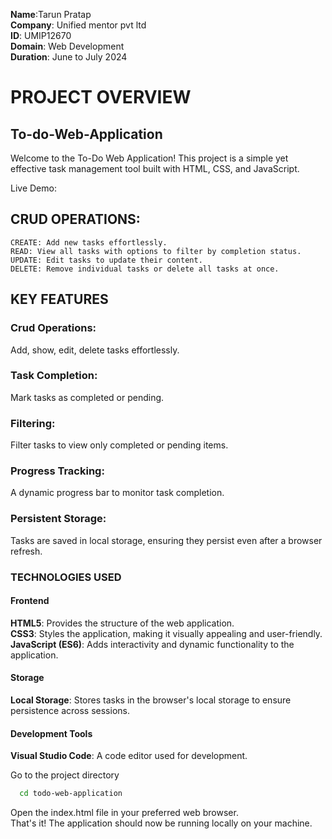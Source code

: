 **Name**:Tarun Pratap  
**Company**: Unified mentor pvt ltd   
**ID**: UMIP12670     
**Domain**: Web Development   
**Duration**: June to July 2024      


# PROJECT OVERVIEW

## To-do-Web-Application
Welcome to the To-Do Web Application! This project is a simple yet effective task management tool built with HTML, CSS, and JavaScript.

Live Demo: 

## CRUD OPERATIONS:
    CREATE: Add new tasks effortlessly.
    READ: View all tasks with options to filter by completion status.
    UPDATE: Edit tasks to update their content.
    DELETE: Remove individual tasks or delete all tasks at once. 

## KEY FEATURES
### Crud Operations:
Add, show, edit, delete tasks effortlessly.   
### Task Completion: 
Mark tasks as completed or pending.      
### Filtering:
Filter tasks to view only completed or pending items.   
### Progress Tracking:
A dynamic progress bar to monitor task completion.   
### Persistent Storage:
Tasks are saved in local storage, ensuring they persist even after a browser refresh.

### TECHNOLOGIES USED
#### Frontend
**HTML5**: Provides the structure of the web application.   
**CSS3**: Styles the application, making it visually appealing and user-friendly.   
**JavaScript (ES6)**: Adds interactivity and dynamic functionality to the application.   

#### Storage
**Local Storage**: Stores tasks in the browser's local storage to ensure persistence across sessions.   

#### Development Tools
**Visual Studio Code**: A code editor used for development.   

Go to the project directory

```bash
  cd todo-web-application
```
Open the index.html file in your preferred web browser.   
That's it! The application should now be running locally on your machine.

